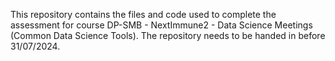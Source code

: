 This repository contains the files and code used to complete the assessment for course DP-SMB - NextImmune2 - Data Science Meetings (Common Data Science Tools). 
The repository needs to be handed in before 31/07/2024.
